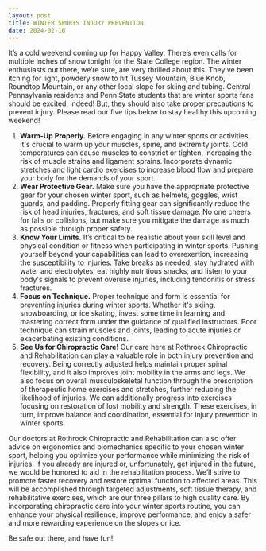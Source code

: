```yaml
---
layout: post
title: WINTER SPORTS INJURY PREVENTION
date: 2024-02-16
---
```


It’s a cold weekend coming up for Happy Valley. There’s even calls for multiple inches of snow tonight for the State College region. The winter enthusiasts out there, we’re sure, are very thrilled about this. They’ve been itching for light, powdery snow to hit Tussey Mountain, Blue Knob, Roundtop Mountain, or any other local slope for skiing and tubing. Central Pennsylvania residents and Penn State students that are winter sports fans should be excited, indeed! But, they should also take proper precautions to prevent injury. Please read our five tips below to stay healthy this upcoming weekend!

1. **Warm-Up Properly.** Before engaging in any winter sports or activities, it's crucial to warm up your muscles, spine, and extremity joints. Cold temperatures can cause muscles to constrict or tighten, increasing the risk of muscle strains and ligament sprains. Incorporate dynamic stretches and light cardio exercises to increase blood flow and prepare your body for the demands of your sport.
2. **Wear Protective Gear.** Make sure you have the appropriate protective gear for your chosen winter sport, such as helmets, goggles, wrist guards, and padding. Properly fitting gear can significantly reduce the risk of head injuries, fractures, and soft tissue damage. No one cheers for falls or collisions, but make sure you mitigate the damage as much as possible through proper safety.
3. **Know Your Limits.** It’s critical to be realistic about your skill level and physical condition or fitness when participating in winter sports. Pushing yourself beyond your capabilities can lead to overexertion, increasing the susceptibility to injuries. Take breaks as needed, stay hydrated with water and electrolytes, eat highly nutritious snacks, and listen to your body's signals to prevent overuse injuries, including tendonitis or stress fractures.
4. **Focus on Technique.** Proper technique and form is essential for preventing injuries during winter sports. Whether it's skiing, snowboarding, or ice skating, invest some time in learning and mastering correct form under the guidance of qualified instructors. Poor technique can strain muscles and joints, leading to acute injuries or exacerbating existing conditions.
5. **See Us for Chiropractic Care!** Our care here at Rothrock Chiropractic and Rehabilitation can play a valuable role in both injury prevention and recovery. Being correctly adjusted helps maintain proper spinal flexibility, and it also improves joint mobility in the arms and legs. We also focus on overall musculoskeletal function through the prescription of therapeutic home exercises and stretches, further reducing the likelihood of injuries. We can additionally progress into exercises focusing on restoration of lost mobility and strength. These exercises, in turn, improve balance and coordination, essential for injury prevention in winter sports.

Our doctors at Rothrock Chiropractic and Rehabilitation can also offer advice on ergonomics and biomechanics specific to your chosen winter sport, helping you optimize your performance while minimizing the risk of injuries. If you already are injured or, unfortunately, get injured in the future, we would be honored to aid in the rehabilitation process. We’ll strive to promote faster recovery and restore optimal function to affected areas. This will be accomplished through targeted adjustments, soft tissue therapy, and rehabilitative exercises, which are our three pillars to high quality care. By incorporating chiropractic care into your winter sports routine, you can enhance your physical resilience, improve performance, and enjoy a safer and more rewarding experience on the slopes or ice. 

Be safe out there, and have fun!

